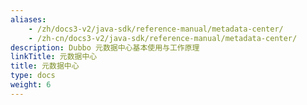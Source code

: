 ```yaml
---
aliases:
    - /zh/docs3-v2/java-sdk/reference-manual/metadata-center/
    - /zh-cn/docs3-v2/java-sdk/reference-manual/metadata-center/
description: Dubbo 元数据中心基本使用与工作原理
linkTitle: 元数据中心
title: 元数据中心
type: docs
weight: 6
---
```

